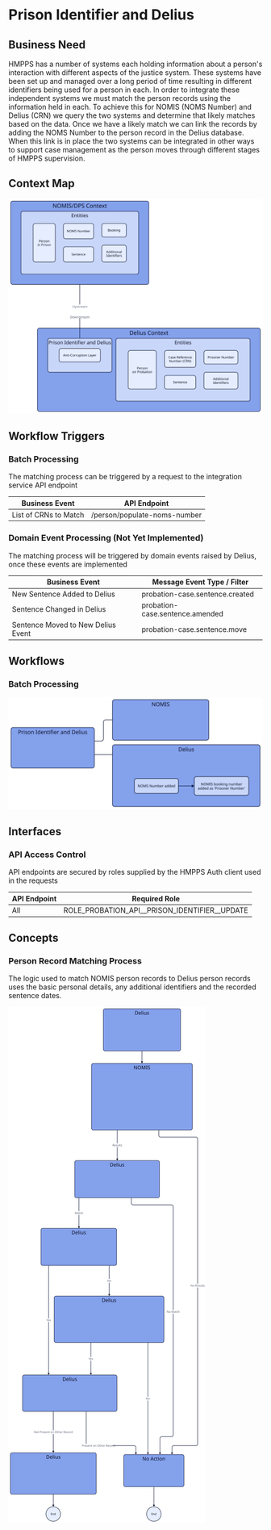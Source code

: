 # Prison Identifier and Delius

## Business Need

HMPPS has a number of systems each holding information about a person's interaction with different aspects of the justice system. These systems have been set up and managed over a long period of time resulting in different identifiers being used for a person in each. In order to integrate these independent systems we must match the person records using the information held in each. To achieve this for NOMIS (NOMS Number) and Delius (CRN) we query the two systems and determine that likely matches based on the data. Once we have a likely match we can link the records by adding the NOMS Number to the person record in the Delius database. When this link is in place the two systems can be integrated in other ways to support case management as the person moves through different stages of HMPPS supervision.

## Context Map

![Context Map](./tech-docs/source/img/prison-identifier-and-delius-context-map.svg)

## Workflow Triggers

### Batch Processing

The matching process can be triggered by a request to the integration service API endpoint

| Business Event        | API Endpoint                 |
|-----------------------|------------------------------|
| List of CRNs to Match | /person/populate-noms-number |

### Domain Event Processing (Not Yet Implemented)

The matching process will be triggered by domain events raised by Delius, once these events are implemented

| Business Event                     | Message Event Type / Filter     |
|------------------------------------|---------------------------------|
| New Sentence Added to Delius       | probation-case.sentence.created |
| Sentence Changed in Delius         | probation-case.sentence.amended |
| Sentence Moved to New Delius Event | probation-case.sentence.move    |

## Workflows

### Batch Processing

![Batch Processing Workflow](./tech-docs/source/img/prison-identifier-and-delius-workflow-id-update.svg)

## Interfaces

### API Access Control

API endpoints are secured by roles supplied by the HMPPS Auth client used in
the requests

| API Endpoint | Required Role                                   |
|--------------|-------------------------------------------------|
| All          | ROLE\_PROBATION\_API_\_PRISON_IDENTIFIER__UPDATE |

## Concepts

### Person Record Matching Process

The logic used to match NOMIS person records to Delius person records uses the basic personal details, any additional identifiers and the recorded sentence dates.

![Matching Process](./tech-docs/source/img/prison-identifier-and-delius-match-process.svg)

